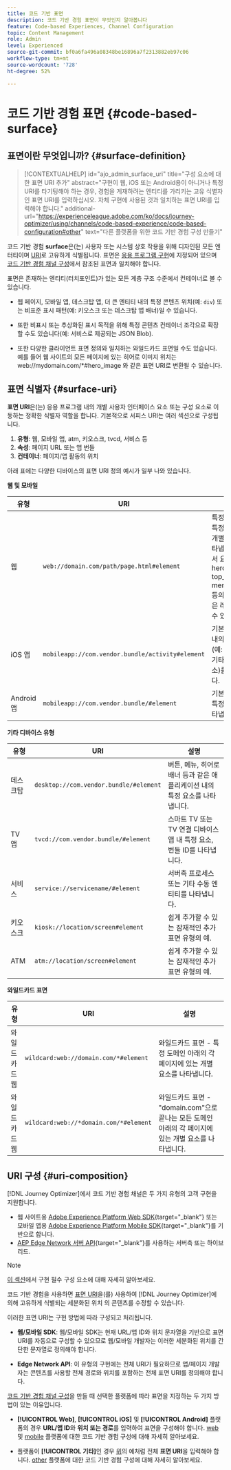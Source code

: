 ```yaml
---
title: 코드 기반 표면
description: 코드 기반 경험 표면이 무엇인지 알아봅니다
feature: Code-based Experiences, Channel Configuration
topic: Content Management
role: Admin
level: Experienced
source-git-commit: bf0a6fa496a08348be16896a7f2313882eb97c06
workflow-type: tm+mt
source-wordcount: '728'
ht-degree: 52%

---
```


# 코드 기반 경험 표면 {#code-based-surface}

## 표면이란 무엇입니까? {#surface-definition}

>[!CONTEXTUALHELP]
>id="ajo_admin_surface_uri"
>title="구성 요소에 대한 표면 URI 추가"
>abstract="구현이 웹, iOS 또는 Android용이 아니거나 특정 URI를 타기팅해야 하는 경우, 경험을 게재하려는 엔티티를 가리키는 고유 식별자인 표면 URI를 입력하십시오. 자체 구현에 사용된 것과 일치하는 표면 URI를 입력해야 합니다."
>additional-url="https://experienceleague.adobe.com/ko/docs/journey-optimizer/using/channels/code-based-experience/code-based-configuration#other" text="다른 플랫폼을 위한 코드 기반 경험 구성 만들기"

코드 기반 경험 **surface**&#x200B;은(는) 사용자 또는 시스템 상호 작용을 위해 디자인된 모든 엔터티이며 [URI](#surface-uri)로 고유하게 식별됩니다. 표면은 [응용 프로그램 구현](code-based-prerequisites.md#implementation-prerequisites)에 지정되어 있으며 [코드 기반 경험 채널 구성](code-based-configuration.md)에서 참조된 표면과 일치해야 합니다.

표면은 존재하는 엔티티(터치포인트)가 있는 모든 계층 구조 수준에서 컨테이너로 볼 수 있습니다.

* 웹 페이지, 모바일 앱, 데스크탑 앱, 더 큰 엔티티 내의 특정 콘텐츠 위치(예: `div`) 또는 비표준 표시 패턴(예: 키오스크 또는 데스크탑 앱 배너)일 수 있습니다.<!--In retail, a kiosk is a digital display or small structure that businesses often place in high-traffic areas to engage customers.-->

* 또한 비표시 또는 추상화된 표시 목적을 위해 특정 콘텐츠 컨테이너 조각으로 확장할 수도 있습니다(예: 서비스로 제공되는 JSON Blob).

* 또한 다양한 클라이언트 표면 정의와 일치하는 와일드카드 표면일 수도 있습니다. 예를 들어 웹 사이트의 모든 페이지에 있는 히어로 이미지 위치는 web://mydomain.com/*#hero_image 와 같은 표면 URI로 변환될 수 있습니다.

## 표면 식별자 {#surface-uri}

**표면 URI**&#x200B;은(는) 응용 프로그램 내의 개별 사용자 인터페이스 요소 또는 구성 요소로 이동하는 정확한 식별자 역할을 합니다. 기본적으로 서피스 URI는 여러 섹션으로 구성됩니다.

1. **유형**: 웹, 모바일 앱, atm, 키오스크, tvcd, 서비스 등
1. **속성**: 페이지 URL 또는 앱 번들
1. **컨테이너**: 페이지/앱 활동의 위치

아래 표에는 다양한 디바이스의 표면 URI 정의 예시가 일부 나와 있습니다.

**웹 및 모바일**

| 유형 | URI | 설명 |
| --------- | ----------- | ------- | 
| 웹 | `web://domain.com/path/page.html#element` | 특정 도메인의 특정 페이지 내 개별 요소를 나타냅니다. 여기서 요소는 hero_banner, top_nav, menu, footer 등의 예시와 같은 레이블이 될 수 있습니다. |
| iOS 앱 | `mobileapp://com.vendor.bundle/activity#element` | 기본 앱 활동 내의 특정 요소(예: 버튼 또는 기타 보기 요소)를 나타냅니다. |
| Android 앱 | `mobileapp://com.vendor.bundle/#element` | 기본 앱 내의 특정 요소를 나타냅니다. |

**기타 디바이스 유형**

| 유형 | URI | 설명 |
| --------- | ----------- | ------- | 
| 데스크탑 | `desktop://com.vendor.bundle/#element` | 버튼, 메뉴, 히어로 배너 등과 같은 애플리케이션 내의 특정 요소를 나타냅니다. |
| TV 앱 | `tvcd://com.vendor.bundle/#element` | 스마트 TV 또는 TV 연결 디바이스 앱 내 특정 요소, 번들 ID를 나타냅니다. |
| 서비스 | `service://servicename/#element` | 서버측 프로세스 또는 기타 수동 엔티티를 나타냅니다. |
| 키오스크 | `kiosk://location/screen#element` | 쉽게 추가할 수 있는 잠재적인 추가 표면 유형의 예. |
| ATM | `atm://location/screen#element` | 쉽게 추가할 수 있는 잠재적인 추가 표면 유형의 예. |

**와일드카드 표면**

| 유형 | URI | 설명 |
| --------- | ----------- | ------- | 
| 와일드카드 웹 | `wildcard:web://domain.com/*#element` | 와일드카드 표면 - 특정 도메인 아래의 각 페이지에 있는 개별 요소를 나타냅니다. |
| 와일드카드 웹 | `wildcard:web://*domain.com/*#element` | 와일드카드 표면 - &quot;domain.com&quot;으로 끝나는 모든 도메인 아래의 각 페이지에 있는 개별 요소를 나타냅니다. |

## URI 구성 {#uri-composition}

[!DNL Journey Optimizer]에서 코드 기반 경험 채널은 두 가지 유형의 고객 구현을 지원합니다.

* 웹 사이트용 [Adobe Experience Platform Web SDK](https://experienceleague.adobe.com/docs/platform-learn/implement-web-sdk/overview.html?lang=ko-KR){target="_blank"} 또는 모바일 앱용 [Adobe Experience Platform Mobile SDK](https://developer.adobe.com/client-sdks/documentation/){target="_blank"}를 기반으로 합니다.
* [AEP Edge Network 서버 API](https://experienceleague.adobe.com/docs/experience-platform/edge-network-server-api/data-collection/interactive-data-collection.html){target="_blank"}를 사용하는 서버측 또는 하이브리드.

>[!NOTE]
>
>[이 섹션](code-based-prerequisites.md#implementation-prerequisites)에서 구현 필수 구성 요소에 대해 자세히 알아보세요.

코드 기반 경험을 사용하면 [표면 URI](#surface-uri)을(를) 사용하여 [!DNL Journey Optimizer]에 의해 고유하게 식별되는 세분화된 위치 <!--(such as a specific location on a page, or inside a mobile native app)-->의 콘텐츠를 수정할 수 있습니다.

이러한 표면 URI는 구현 방법에 따라 구성되고 처리됩니다.

* **웹/모바일 SDK**: 웹/모바일 SDK는 현재 URL/앱 ID와 위치 문자열을 기반으로 표면 URI를 자동으로 구성할 수 있으므로 웹/모바일 개발자는 이러한 세분화된 위치를 간단한 문자열로 정의해야 합니다.

* **Edge Network API**: 이 유형의 구현에는 전체 URI가 필요하므로 앱/페이지 개발자는 콘텐츠를 사용할 전체 경로와 위치를 포함하는 전체 표면 URI를 정의해야 합니다.

[코드 기반 경험 채널 구성](code-based-configuration.md)을 만들 때 선택한 플랫폼에 따라 표면을 지정하는 두 가지 방법이 있는 이유입니다.

* **[!UICONTROL Web]**, **[!UICONTROL iOS]** 및 **[!UICONTROL Android]** 플랫폼의 경우 **URL/앱 ID**&#x200B;와 **위치 또는 경로**&#x200B;를 입력하여 표면을 구성해야 합니다. [web](code-based-configuration.md#web) 및 [mobile](code-based-configuration.md#mobile) 플랫폼에 대한 코드 기반 경험 구성에 대해 자세히 알아보세요.

* 플랫폼이 **[!UICONTROL 기타]**&#x200B;인 경우 [위](#surface-uri)의 예처럼 전체 **표면 URI**&#x200B;을 입력해야 합니다. [other](code-based-configuration.md#other) 플랫폼에 대한 코드 기반 경험 구성에 대해 자세히 알아보세요.
